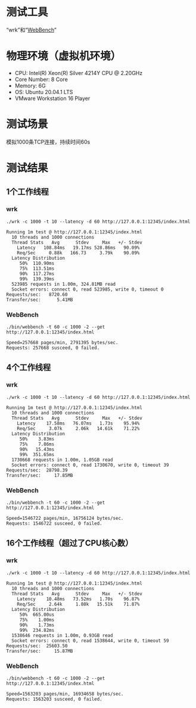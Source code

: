 # 测试工具

“wrk”和“[WebBench](https://github.com/linyacool/WebBench)”

# 物理环境（虚拟机环境）
- CPU: Intel(R) Xeon(R) Silver 4214Y CPU @ 2.20GHz
- Core Number: 8 Core
- Memory: 6G
- OS: Ubuntu 20.04.1 LTS
- VMware Workstation 16 Player

# 测试场景

模拟1000条TCP连接，持续时间60s

# 测试结果

## 1个工作线程
### wrk
`./wrk -c 1000 -t 10 --latency -d 60 http://127.0.0.1:12345/index.html`
```
Running 1m test @ http://127.0.0.1:12345/index.html
  10 threads and 1000 connections
  Thread Stats   Avg      Stdev     Max   +/- Stdev
    Latency   108.84ms   19.17ms 528.86ms   90.09%
    Req/Sec     0.88k   166.73     3.79k    90.09%
  Latency Distribution
     50%  110.90ms
     75%  113.51ms
     90%  117.27ms
     99%  139.39ms
  523985 requests in 1.00m, 324.81MB read
  Socket errors: connect 0, read 523985, write 0, timeout 0
Requests/sec:   8720.60
Transfer/sec:      5.41MB
```

### WebBench
`./bin/webbench -t 60 -c 1000 -2 --get http://127.0.0.1:12345/index.html`
```
Speed=257668 pages/min, 2791395 bytes/sec.
Requests: 257668 susceed, 0 failed.
```

## 4个工作线程
### wrk
`./wrk -c 1000 -t 10 --latency -d 60 http://127.0.0.1:12345/index.html`
```
Running 1m test @ http://127.0.0.1:12345/index.html
  10 threads and 1000 connections
  Thread Stats   Avg      Stdev     Max   +/- Stdev
    Latency    17.58ms   76.07ms   1.73s    95.94%
    Req/Sec     3.07k     2.06k   14.61k    71.22%
  Latency Distribution
     50%    3.83ms
     75%    7.86ms
     90%   15.43ms
     99%  351.65ms
  1730668 requests in 1.00m, 1.05GB read
  Socket errors: connect 0, read 1730670, write 0, timeout 39
Requests/sec:  28798.39
Transfer/sec:     17.85MB
```

### WebBench
`./bin/webbench -t 60 -c 1000 -2 --get http://127.0.0.1:12345/index.html`
```
Speed=1546722 pages/min, 16756124 bytes/sec.
Requests: 1546722 susceed, 0 failed.
```

## 16个工作线程（超过了CPU核心数）
### wrk
`./wrk -c 1000 -t 10 --latency -d 60 http://127.0.0.1:12345/index.html`
```
Running 1m test @ http://127.0.0.1:12345/index.html
  10 threads and 1000 connections
  Thread Stats   Avg      Stdev     Max   +/- Stdev
    Latency    10.48ms   73.52ms   1.70s    96.87%
    Req/Sec     2.64k     1.80k   15.51k    71.87%
  Latency Distribution
     50%  665.00us
     75%    1.00ms
     90%    1.73ms
     99%  234.82ms
  1538646 requests in 1.00m, 0.93GB read
  Socket errors: connect 0, read 1538644, write 0, timeout 59
Requests/sec:  25603.50
Transfer/sec:     15.87MB
```

### WebBench
`./bin/webbench -t 60 -c 1000 -2 --get http://127.0.0.1:12345/index.html`
```
Speed=1563203 pages/min, 16934658 bytes/sec.
Requests: 1563203 susceed, 0 failed.
```
